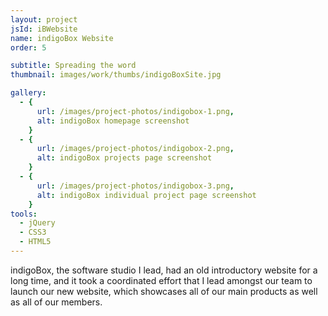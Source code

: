 ```yaml
---
layout: project
jsId: iBWebsite
name: indigoBox Website
order: 5

subtitle: Spreading the word
thumbnail: images/work/thumbs/indigoBoxSite.jpg

gallery:
  - {
      url: /images/project-photos/indigobox-1.png,
      alt: indigoBox homepage screenshot
    }
  - {
      url: /images/project-photos/indigobox-2.png,
      alt: indigoBox projects page screenshot
    }
  - {
      url: /images/project-photos/indigobox-3.png,
      alt: indigoBox individual project page screenshot
    }
tools:
  - jQuery
  - CSS3
  - HTML5
---
```


indigoBox, the software studio I lead, had an old introductory website for a long time, and it took a coordinated effort that I lead amongst our team to launch our new website, which showcases all of our main products as well as all of our members.
